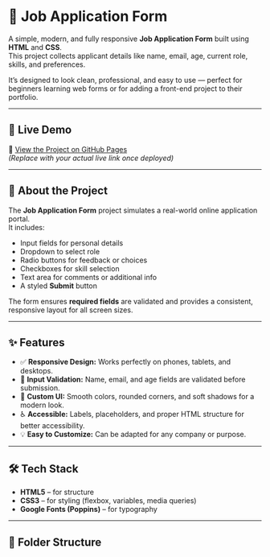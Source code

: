 # 💼 Job Application Form

A simple, modern, and fully responsive **Job Application Form** built using **HTML** and **CSS**.  
This project collects applicant details like name, email, age, current role, skills, and preferences.  

It’s designed to look clean, professional, and easy to use — perfect for beginners learning web forms or for adding a front-end project to their portfolio.

---

## 🚀 Live Demo
🔗 [View the Project on GitHub Pages](https://your-username.github.io/job-application-form/)  
*(Replace with your actual live link once deployed)*

---

## 🧠 About the Project

The **Job Application Form** project simulates a real-world online application portal.  
It includes:
- Input fields for personal details  
- Dropdown to select role  
- Radio buttons for feedback or choices  
- Checkboxes for skill selection  
- Text area for comments or additional info  
- A styled **Submit** button  

The form ensures **required fields** are validated and provides a consistent, responsive layout for all screen sizes.

---

## ✨ Features
- ✅ **Responsive Design:** Works perfectly on phones, tablets, and desktops.  
- 📧 **Input Validation:** Name, email, and age fields are validated before submission.  
- 🎨 **Custom UI:** Smooth colors, rounded corners, and soft shadows for a modern look.  
- ♿ **Accessible:** Labels, placeholders, and proper HTML structure for better accessibility.  
- 💡 **Easy to Customize:** Can be adapted for any company or purpose.

---

## 🛠️ Tech Stack
- **HTML5** – for structure  
- **CSS3** – for styling (flexbox, variables, media queries)  
- **Google Fonts (Poppins)** – for typography  

---

## 📂 Folder Structure
